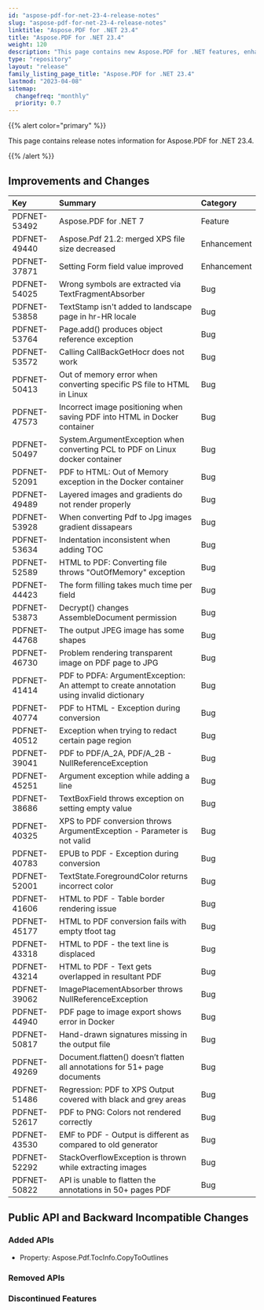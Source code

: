 ```yaml
---
id: "aspose-pdf-for-net-23-4-release-notes"
slug: "aspose-pdf-for-net-23-4-release-notes"
linktitle: "Aspose.PDF for .NET 23.4"
title: "Aspose.PDF for .NET 23.4"
weight: 120
description: "This page contains new Aspose.PDF for .NET features, enhancement, and bug fixes in 2023, version 23.4."
type: "repository"
layout: "release"
family_listing_page_title: "Aspose.PDF for .NET 23.4"
lastmod: "2023-04-08"
sitemap:
  changefreq: "monthly"
  priority: 0.7
---
```


{{% alert color="primary" %}}

This page contains release notes information for Aspose.PDF for .NET 23.4.

{{% /alert %}}

## Improvements and Changes

|**Key**|**Summary**|**Category**|
| :- | :- | :- |
|PDFNET-53492|Aspose.PDF for .NET 7|Feature|
|PDFNET-49440|Aspose.Pdf 21.2: merged XPS file size decreased|Enhancement|
|PDFNET-37871|Setting Form field value improved|Enhancement|
|PDFNET-54025|Wrong symbols are extracted via TextFragmentAbsorber|Bug|
|PDFNET-53858|TextStamp isn't added to landscape page in hr-HR locale|Bug|
|PDFNET-53764|Page.add() produces object reference exception|Bug|
|PDFNET-53572|Calling CallBackGetHocr does not work|Bug|
|PDFNET-50413|Out of memory error when converting specific PS file to HTML in Linux|Bug|
|PDFNET-47573|Incorrect image positioning when saving PDF into HTML in Docker container|Bug|
|PDFNET-50497|System.ArgumentException when converting PCL to PDF on Linux docker container|Bug|
|PDFNET-52091|PDF to HTML: Out of Memory exception in the Docker container|Bug|
|PDFNET-49489|Layered images and gradients do not render properly|Bug|
|PDFNET-53928|When converting Pdf to Jpg images gradient dissapears|Bug|
|PDFNET-53634|Indentation inconsistent when adding TOC|Bug|
|PDFNET-52589|HTML to PDF: Converting file throws "OutOfMemory" exception|Bug|
|PDFNET-44423|The form filling takes much time per field|Bug|
|PDFNET-53873|Decrypt() changes AssembleDocument permission|Bug|
|PDFNET-44768|The output JPEG image has some shapes|Bug|
|PDFNET-46730|Problem rendering transparent image on PDF page to JPG|Bug|
|PDFNET-41414|PDF to PDFA: ArgumentException: An attempt to create annotation using invalid dictionary|Bug|
|PDFNET-40774|PDF to HTML - Exception during conversion|Bug|
|PDFNET-40512|Exception when trying to redact certain page region|Bug|
|PDFNET-39041|PDF to PDF/A_2A, PDF/A_2B - NullReferenceException|Bug|
|PDFNET-45251|Argument exception while adding a line|Bug|
|PDFNET-38686|TextBoxField throws exception on setting empty value|Bug|
|PDFNET-40325|XPS to PDF conversion throws ArgumentException - Parameter is not valid|Bug|
|PDFNET-40783|EPUB to PDF - Exception during conversion|Bug|
|PDFNET-52001|TextState.ForegroundColor returns incorrect color|Bug|
|PDFNET-41606|HTML to PDF - Table border rendering issue|Bug|
|PDFNET-45177|HTML to PDF conversion fails with empty tfoot tag|Bug|
|PDFNET-43318|HTML to PDF - the text line is displaced|Bug|
|PDFNET-43214|HTML to PDF - Text gets overlapped in resultant PDF|Bug|
|PDFNET-39062|ImagePlacementAbsorber throws NullReferenceException|Bug|
|PDFNET-44940|PDF page to image export shows error in Docker|Bug|
|PDFNET-50817|Hand-drawn signatures missing in the output file|Bug|
|PDFNET-49269|Document.flatten() doesn’t flatten all annotations for 51+ page documents|Bug|
|PDFNET-51486|Regression: PDF to XPS Output covered with black and grey areas|Bug|
|PDFNET-52617|PDF to PNG: Colors not rendered correctly|Bug|
|PDFNET-43530|EMF to PDF - Output is different as compared to old generator|Bug|
|PDFNET-52292|StackOverflowException is thrown while extracting images|Bug|
|PDFNET-50822|API is unable to flatten the annotations in 50+ pages PDF|Bug|

## Public API and Backward Incompatible Changes

### Added APIs
* Property: Aspose.Pdf.TocInfo.CopyToOutlines

### Removed APIs

### Discontinued Features

